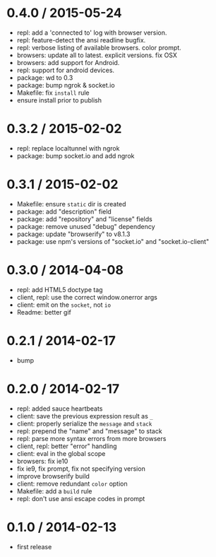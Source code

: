 
0.4.0 / 2015-05-24
==================

  * repl: add a 'connected to' log with browser version.
  * repl: feature-detect the ansi readline bugfix.
  * repl: verbose listing of available browsers. color prompt.
  * browsers: update all to latest. explicit versions. fix OSX
  * browsers: add support for Android.
  * repl: support for android devices.
  * package: wd to 0.3
  * package: bump ngrok & socket.io
  * Makefile: fix `install` rule
  * ensure install prior to publish

0.3.2 / 2015-02-02
==================

 * repl: replace localtunnel with ngrok
 * package: bump socket.io and add ngrok

0.3.1 / 2015-02-02
==================

  * Makefile: ensure `static` dir is created
  * package: add "description" field
  * package: add "repository" and "license" fields
  * package: remove unused "debug" dependency
  * package: update "browserify" to v8.1.3
  * package: use npm's versions of "socket.io" and "socket.io-client"

0.3.0 / 2014-04-08
==================

  * repl: add HTML5 doctype tag
  * client, repl: use the correct window.onerror args
  * client: emit on the `socket`, not `io`
  * Readme: better gif

0.2.1 / 2014-02-17
==================

  * bump

0.2.0 / 2014-02-17
==================

  * repl: added sauce heartbeats
  * client: save the previous expression result as `_`
  * client: properly serialize the `message` and `stack`
  * repl: prepend the "name" and "message" to stack
  * repl: parse more syntax errors from more browsers
  * client, repl: better "error" handling
  * client: eval in the global scope
  * browsers: fix ie10
  * fix ie9, fix prompt, fix not specifying version
  * improve browserify build
  * client: remove redundant `color` option
  * Makefile: add a `build` rule
  * repl: don't use ansi escape codes in prompt

0.1.0 / 2014-02-13
==================

  * first release
